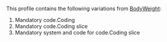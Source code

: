 This profile contains the following variations from [BodyWeight](http://hl7.org/fhir/STU3/bodyweight.html):

1. Mandatory code.Coding
1. Mandatory code.Coding slice 
1. Mandatory system and code for code.Coding slice